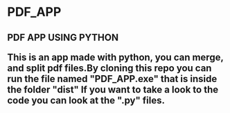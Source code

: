 <h1> PDF_APP </ h1>
<h2> PDF APP USING PYTHON </ h2>

<p>This is an app made with python, you can merge, and split pdf files.By cloning this repo you can run the file named "PDF_APP.exe" that is inside the folder "dist" If you want to take a look to the code you can look at the ".py" files. </p>
